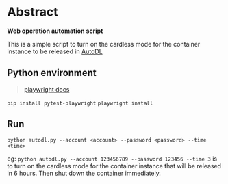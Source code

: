 # Abstract
**Web operation automation script**

This is a simple script to turn on the cardless mode for the container instance to be released in [AutoDL](https://www.autodl.com)

## Python environment

> [playwright docs](https://playwright.dev/python/docs/intro)

`pip install pytest-playwright`
`playwright install`

## Run

`python autodl.py --account <account> --password <password> --time <time>`

eg: `python autodl.py --account 123456789 --password 123456 --time 3` is to turn on the cardless mode for the container instance that will be released in 6 hours. Then shut down the container immediately.